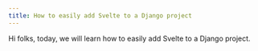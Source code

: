 ```yaml
---
title: How to easily add Svelte to a Django project
---
```


Hi folks, today, we will learn how to easily add Svelte to a Django project.